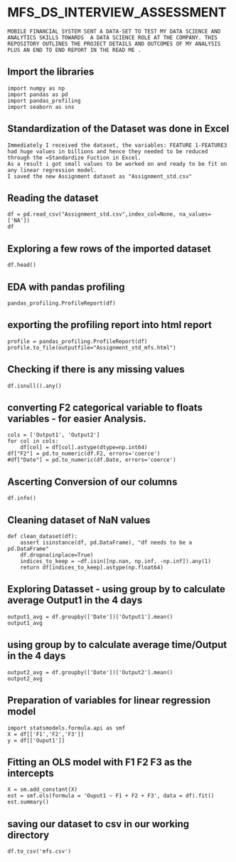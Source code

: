 # MFS_DS_INTERVIEW_ASSESSMENT
    MOBILE FINANCIAL SYSTEM SENT A DATA-SET TO TEST MY DATA SCIENCE AND ANALYTICS SKILLS TOWARDS  A DATA SCIENCE ROLE AT THE COMPANY. THIS REPOSITORY OUTLINES THE PROJECT DETAILS AND OUTCOMES OF MY ANALYSIS PLUS AN END TO END REPORT IN THE READ ME . 
    

## Import the libraries 
    import numpy as np
    import pandas as pd
    import pandas_profiling
    import seaborn as sns 
    
## Standardization of the Dataset was done in Excel
    Immediately I received the dataset, the variables: FEATURE 1-FEATURE3 had huge values in billions and hence they needed to be reduced through the =Standardize Fuction in Excel. 
    As a result i got small values to be worked on and ready to be fit on any linear regression model. 
    I saved the new Assignment dataset as "Assignment_std.csv"
    
## Reading the dataset
    df = pd.read_csv("Assignment_std.csv",index_col=None, na_values=['NA'])
    df
    
## Exploring a few rows of the imported dataset
    df.head()
    
## EDA with pandas profiling 
    pandas_profiling.ProfileReport(df)

## exporting the profiling report into html report
    profile = pandas_profiling.ProfileReport(df)
    profile.to_file(outputfile="Assignment_std_mfs.html")

## Checking if there is any missing values 
    df.isnull().any()
    
## converting F2 categorical variable to floats variables - for easier Analysis. 
    cols = ['Output1', 'Output2']
    for col in cols:
        df[col] = df[col].astype(dtype=np.int64)
    df["F2"] = pd.to_numeric(df.F2, errors='coerce')
    #df["Date"] = pd.to_numeric(df.Date, errors='coerce')
    
## Ascerting Conversion of our columns 
    df.info()
    
## Cleaning dataset of NaN values 

    def clean_dataset(df):
        assert isinstance(df, pd.DataFrame), "df needs to be a pd.DataFrame"
        df.dropna(inplace=True)
        indices_to_keep = ~df.isin([np.nan, np.inf, -np.inf]).any(1)
        return df[indices_to_keep].astype(np.float64)
## Exploring Datasset - using group by to calculate average Output1 in the 4 days
    output1_avg = df.groupby(['Date'])['Output1'].mean()
    output1_avg  
    
## using group by to calculate average time/Output in the 4 days
    output2_avg = df.groupby(['Date'])['Output2'].mean()
    output2_avg   

## Preparation of variables for linear regression model
    import statsmodels.formula.api as smf
    X = df[['F1','F2','F3']]
    y = df[['Ouput1']]
    
## Fitting an OLS model with F1 F2 F3 as the intercepts 
    X = sm.add_constant(X)
    est = smf.ols(formula = 'Ouput1 ~ F1 + F2 + F3', data = df).fit()
    est.summary()

## saving our dataset to csv in our working directory
    df.to_csv('mfs.csv')

